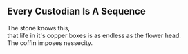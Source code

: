 Every Custodian Is A Sequence
-----------------------------
The stone knows this,  
that life in it's copper boxes is as endless as the flower head.  
The coffin imposes nessecity.  
